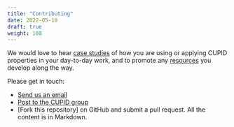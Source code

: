 ```yaml
---
title: "Contributing"
date: 2022-05-10
draft: true
weight: 100
---
```


We would love to hear [case studies](/case-studies) of how you are using or applying CUPID properties in your day-to-day work, and to promote any [resources](/resources) you develop along the way.

Please get in touch:
- [Send us an email](mailto:stories@cupid.dev)
- [Post to the CUPID group](https://groups.io/g/cupid-joyful-code)
- [Fork this repository] on GitHub and submit a pull request. All the content is in Markdown.

